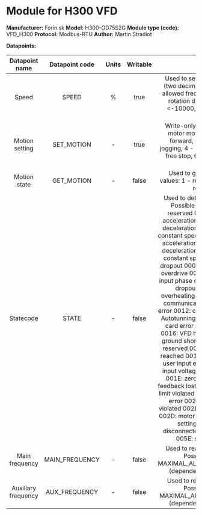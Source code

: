 # Module for H300 VFD

**Manufacturer:**  Forin.sk
**Model:** H300-OD75S2G
**Module type (code):**  VFD_H300
**Protocol:** Modbus-RTU
**Author:** Martin Stradiot

**Datapoints:**

| Datapoint name | Datapoint code | Units | Writable | Description |
|:-:|:-:|:-:|:-:|:-:|
| Speed | SPEED | % | true | Used to set frequency in percentage (two decimals precision) of maximum allowed frequency. Sign dependent on rotation direction. Possible values: <-10000,10000> for -100,00% - 100.00%. |
| Motion setting | SET_MOTION | - | true | Write-only datapoint used to control motor motion. Possible values: 1 - forward, 2 - reverse, 3 - forward jogging, 4 - reverse jogging, 5 - break-free stop, 6 - stop using breaks, 7 - error reset. |
| Motion state | GET_MOTION | - | false | Used to get motion state. Possible values: 1 - running forward, 2 - running reverse, 3 - stop |
| Statecode | STATE | - | false | Used to determine error state of VFD. Possible values: 0000: ok 0001: reserved 0002: overcurrent during acceleration 0003: overcurrent during deceleration 0004: overcurrent during constant speed 0005: overvoltage during acceleration 0006: overvoltage during deceleration 0007: overvoltage during constant speed 0008: control voltage dropout 0009: undervoltage 000A: VFD overdrive 000B: motor overdrive 000C: input phase dropout 000D: output phase dropout 000E: power module overheating 000F: external error 0010: communication error 0011: contactor error 0012: current detection error 0013: Autotunning error 0014: encoder or PG card error 0015: VFD EEPROM error 0016: VFD hardware error 0017: motor ground shortcut 0018: reserved 0019: reserved 001A: accumulative run time reached 001B: user input error 1 001C: user input error 2 001D: accumulative input voltage connection time reached 001E: zero load 001F: PID regulator feedback lost 0028: pulse control current limit violated 0029: runtime motor switch error 002A: speed error toleration violated 002B: motor speed limit violated 002D: motor overheating 005A: encoder setting error 005B: encoder disconnected 005C: init position error 005E: speed feedback error.
| Main frequency | MAIN_FREQUENCY | - | false | Used to read actual main frequency. Possible values: <0,+/- MAXIMAL_ALLOWED_MAIN_FREQENCY> (dependent on rotation direction). |
| Auxiliary frequency | AUX_FREQUENCY | - | false | Used to read actual aux frequency. Possible values: <0,+/- MAXIMAL_ALLOWED_AUX_FREQENCY> (dependent on rotation direction). |
